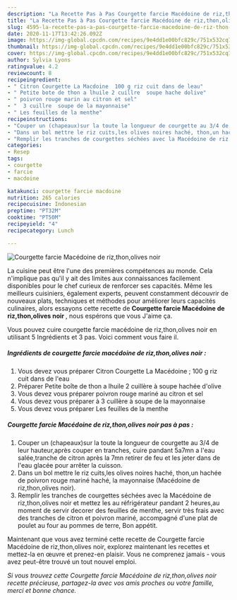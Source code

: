 ```yaml
---
description: "La Recette Pas à Pas Courgette farcie Macédoine de riz,thon,olives noir"
title: "La Recette Pas à Pas Courgette farcie Macédoine de riz,thon,olives noir"
slug: 4595-la-recette-pas-a-pas-courgette-farcie-macedoine-de-riz-thon-olives-noir
date: 2020-11-17T13:42:26.092Z
image: https://img-global.cpcdn.com/recipes/9e4dd1e00bfc829c/751x532cq70/courgette-farcie-macedoine-de-rizthonolives-noir-photo-principale-de-la-recette.jpg
thumbnail: https://img-global.cpcdn.com/recipes/9e4dd1e00bfc829c/751x532cq70/courgette-farcie-macedoine-de-rizthonolives-noir-photo-principale-de-la-recette.jpg
cover: https://img-global.cpcdn.com/recipes/9e4dd1e00bfc829c/751x532cq70/courgette-farcie-macedoine-de-rizthonolives-noir-photo-principale-de-la-recette.jpg
author: Sylvia Lyons
ratingvalue: 4.2
reviewcount: 8
recipeingredient:
- " Citron Courgette La Macdoine  100 g riz cuit dans de leau"
- " Petite bote de thon a lhuile 2 cuillre  soupe hache dolive"
- " poivron rouge marin au citron et sel"
- "  3 cuillre  soupe de la mayonnaise"
- " Les feuilles de la menthe"
recipeinstructions:
- "Couper un (chapeaux)sur la toute la longueur de courgette au 3/4 de leur hauteur,après couper en tranches, cuire pandant 5a7mn a l&#39;eau salée,tranche de citron après la 7mn retirer de feu et les jeter dans de l&#39;eau glacée pour arrêter la cuisson."
- "Dans un bol mettre le riz cuits,les olives noires haché, thon,un hachée de poivron rouge mariné haché, la mayonnaise (Macédoine de riz,thon,olives noir)."
- "Remplir les tranches de courgettes séchées avec la Macédoine de riz,thon,olives noir et mettez les au réfrigérateur pandant 2 heures,au moment de servir decorer des feuilles de menthe, servir très frais avec des tranches de citron et poivron mariné, accompagné d&#39;une plat de poulet au four au pommes de terre, Bon appétit."
categories:
- Resep
tags:
- courgette
- farcie
- macdoine

katakunci: courgette farcie macdoine 
nutrition: 265 calories
recipecuisine: Indonesian
preptime: "PT32M"
cooktime: "PT50M"
recipeyield: "4"
recipecategory: Lunch

---
```



![Courgette farcie Macédoine de riz,thon,olives noir](https://img-global.cpcdn.com/recipes/9e4dd1e00bfc829c/751x532cq70/courgette-farcie-macedoine-de-rizthonolives-noir-photo-principale-de-la-recette.jpg)

La cuisine peut être l'une des premières compétences au monde. Cela n'implique pas qu'il y ait des limites aux connaissances facilement disponibles pour le chef curieux de renforcer ses capacités. Même les meilleurs cuisiniers, également experts, peuvent constamment découvrir de nouveaux plats, techniques et méthodes pour améliorer leurs capacités culinaires, alors essayons cette recette de <strong> Courgette farcie Macédoine de riz,thon,olives noir </strong>, nous espérons que vous J'aime ça.

<!--inarticleads1-->

Vous pouvez cuire courgette farcie macédoine de riz,thon,olives noir en utilisant 5 Ingrédients et 3 pas. Voici comment vous faire il.

##### Ingrédients de courgette farcie macédoine de riz,thon,olives noir :

1. Vous devez vous préparer  Citron Courgette La Macédoine ; 100 g riz cuit dans de l&#39;eau
1. Préparer  Petite boîte de thon a lhuile 2 cuillère à soupe hachée d&#39;olive
1. Vous devez vous préparer  poivron rouge mariné au citron et sel
1. Vous devez vous préparer  à 3 cuillère à soupe de la mayonnaise
1. Vous devez vous préparer  Les feuilles de la menthe




<!--inarticleads2-->

##### Courgette farcie Macédoine de riz,thon,olives noir pas à pas :

1. Couper un (chapeaux)sur la toute la longueur de courgette au 3/4 de leur hauteur,après couper en tranches, cuire pandant 5a7mn a l&#39;eau salée,tranche de citron après la 7mn retirer de feu et les jeter dans de l&#39;eau glacée pour arrêter la cuisson.
1. Dans un bol mettre le riz cuits,les olives noires haché, thon,un hachée de poivron rouge mariné haché, la mayonnaise (Macédoine de riz,thon,olives noir).
1. Remplir les tranches de courgettes séchées avec la Macédoine de riz,thon,olives noir et mettez les au réfrigérateur pandant 2 heures,au moment de servir decorer des feuilles de menthe, servir très frais avec des tranches de citron et poivron mariné, accompagné d&#39;une plat de poulet au four au pommes de terre, Bon appétit.




<!--inarticleads1-->

<p>
Maintenant que vous avez terminé cette recette de Courgette farcie Macédoine de riz,thon,olives noir, explorez maintenant les recettes et mettez-la en œuvre et prenez-en plaisir. Vous ne comprenez jamais - vous avez peut-être trouvé un tout nouvel emploi.
</p>

<p>
<i>Si vous trouvez cette Courgette farcie Macédoine de riz,thon,olives noir recette précieuse, partagez-la avec vos amis proches ou votre famille, merci et bonne chance.</i>
</p>
